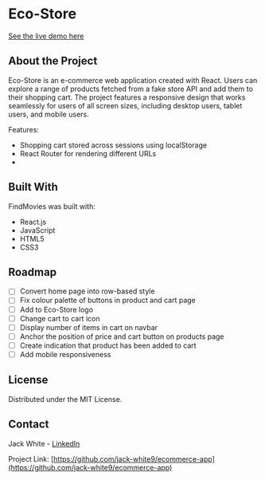 # Eco-Store
[See the live demo here](https://jack-white9.github.io/ecommerce-app/)

## About the Project
Eco-Store is an e-commerce web application created with React. Users can explore a range of products fetched from a fake store API and add them to their shopping cart. The project features a responsive design that works seamlessly for users of all screen sizes, including desktop users, tablet users, and mobile users.

Features:
* Shopping cart stored across sessions using localStorage
* React Router for rendering different URLs
* 

## Built With
FindMovies was built with:
* React.js
* JavaScript
* HTML5
* CSS3

## Roadmap
- [ ] Convert home page into row-based style
- [ ] Fix colour palette of buttons in product and cart page
- [ ] Add <Link> to Eco-Store logo
- [ ] Change cart to cart icon
- [ ] Display number of items in cart on navbar
- [ ] Anchor the position of price and cart button on products page
- [ ] Create indication that product has been added to cart
- [ ] Add mobile responsiveness

## License

Distributed under the MIT License.

## Contact

Jack White - [LinkedIn](https://linkedin.com/in/jack-f-white)

Project Link: [https://github.com/jack-white9/ecommerce-app](https://github.com/jack-white9/ecommerce-app)